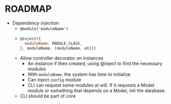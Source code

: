 # ROADMAP

- Dependency injection
    - `@module('moduleName')`
    - ```javascript
      @inject({
        moduleName: MODULE_CLASS,
      }, moduleName, [moduleName, etc])
      ```
    - Allow controller decorator on instances
        - An instance if then created, using @inject to find the necessary modules
        - With `moduleName`, the system has time to initialize
        - Can inject `config` module
        - CLI can request some modules at will. If it requests a Model module or something that depends on a Model, init the database.
    - CLI should be part of core
